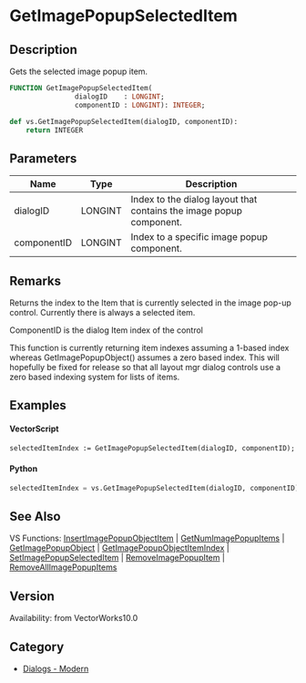 # GetImagePopupSelectedItem

## Description
Gets the selected image popup item.

```pascal
FUNCTION GetImagePopupSelectedItem(
				dialogID    : LONGINT;
				componentID : LONGINT): INTEGER;
```

```python
def vs.GetImagePopupSelectedItem(dialogID, componentID):
    return INTEGER
```

## Parameters
|Name|Type|Description|
|---|---|---|
|dialogID|LONGINT|Index to the dialog layout that contains the image popup component.|
|componentID|LONGINT|Index to a specific image popup component.|

## Remarks
Returns the index to the Item that is currently selected in the image pop-up control.  Currently there is always a selected item.

ComponentID is the dialog Item index of the control

This function is currently returning item indexes assuming a 1-based index whereas GetImagePopupObject() assumes a zero based index.  This will hopefully be fixed for release so that all layout mgr dialog controls use a zero based indexing system for lists of items.

## Examples
#### VectorScript ####
```pascal
selectedItemIndex := GetImagePopupSelectedItem(dialogID, componentID);
```
#### Python ####
```python
selectedItemIndex = vs.GetImagePopupSelectedItem(dialogID, componentID)
```

## See Also
VS Functions:
[InsertImagePopupObjectItem](InsertImagePopupObjectItem.md) 
| [GetNumImagePopupItems](GetNumImagePopupItems.md) 
| [GetImagePopupObject](GetImagePopupObject.md) 
| [GetImagePopupObjectItemIndex](GetImagePopupObjectItemIndex.md) 
| [SetImagePopupSelectedItem](SetImagePopupSelectedItem.md) 
| [RemoveImagePopupItem](RemoveImagePopupItem.md) 
| [RemoveAllImagePopupItems](RemoveAllImagePopupItems.md)

## Version
Availability: from VectorWorks10.0

## Category
* [Dialogs - Modern](../Categories/Dialogs%20-%20Modern.md)
